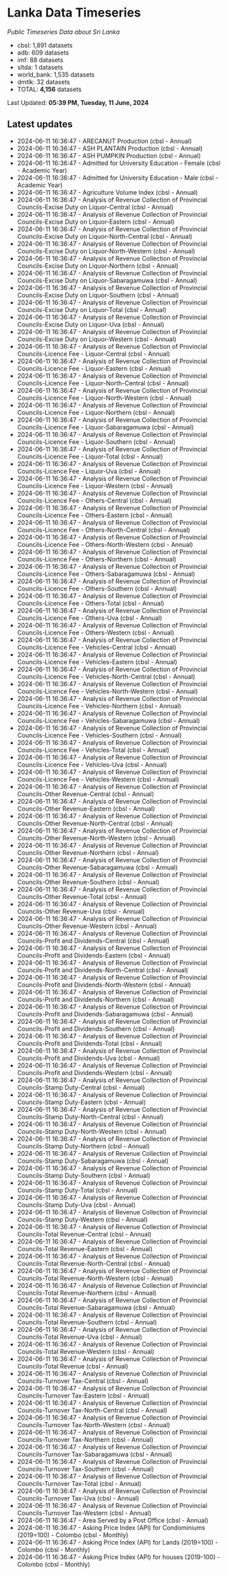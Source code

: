 # Lanka Data Timeseries
*Public Timeseries Data about Sri Lanka*

* cbsl: 1,891 datasets
* adb: 609 datasets
* imf: 88 datasets
* sltda: 1 datasets
* world_bank: 1,535 datasets
* dmtlk: 32 datasets
* TOTAL: **4,156** datasets

Last Updated: **05:39 PM, Tuesday, 11 June, 2024**

## Latest updates

* 2024-06-11 16:36:47 - ARECANUT Production (cbsl - Annual)
* 2024-06-11 16:36:47 - ASH PLANTAIN Production (cbsl - Annual)
* 2024-06-11 16:36:47 - ASH PUMPKIN Production (cbsl - Annual)
* 2024-06-11 16:36:47 - Admitted for University Education - Female (cbsl - Academic Year)
* 2024-06-11 16:36:47 - Admitted for University Education - Male (cbsl - Academic Year)
* 2024-06-11 16:36:47 - Agriculture Volume Index (cbsl - Annual)
* 2024-06-11 16:36:47 - Analysis of Revenue Collection of Provincial Councils-Excise Duty on Liquor-Central (cbsl - Annual)
* 2024-06-11 16:36:47 - Analysis of Revenue Collection of Provincial Councils-Excise Duty on Liquor-Eastern (cbsl - Annual)
* 2024-06-11 16:36:47 - Analysis of Revenue Collection of Provincial Councils-Excise Duty on Liquor-North-Central (cbsl - Annual)
* 2024-06-11 16:36:47 - Analysis of Revenue Collection of Provincial Councils-Excise Duty on Liquor-North-Western (cbsl - Annual)
* 2024-06-11 16:36:47 - Analysis of Revenue Collection of Provincial Councils-Excise Duty on Liquor-Northern (cbsl - Annual)
* 2024-06-11 16:36:47 - Analysis of Revenue Collection of Provincial Councils-Excise Duty on Liquor-Sabaragamuwa (cbsl - Annual)
* 2024-06-11 16:36:47 - Analysis of Revenue Collection of Provincial Councils-Excise Duty on Liquor-Southern (cbsl - Annual)
* 2024-06-11 16:36:47 - Analysis of Revenue Collection of Provincial Councils-Excise Duty on Liquor-Total (cbsl - Annual)
* 2024-06-11 16:36:47 - Analysis of Revenue Collection of Provincial Councils-Excise Duty on Liquor-Uva (cbsl - Annual)
* 2024-06-11 16:36:47 - Analysis of Revenue Collection of Provincial Councils-Excise Duty on Liquor-Western (cbsl - Annual)
* 2024-06-11 16:36:47 - Analysis of Revenue Collection of Provincial Councils-Licence Fee - Liquor-Central (cbsl - Annual)
* 2024-06-11 16:36:47 - Analysis of Revenue Collection of Provincial Councils-Licence Fee - Liquor-Eastern (cbsl - Annual)
* 2024-06-11 16:36:47 - Analysis of Revenue Collection of Provincial Councils-Licence Fee - Liquor-North-Central (cbsl - Annual)
* 2024-06-11 16:36:47 - Analysis of Revenue Collection of Provincial Councils-Licence Fee - Liquor-North-Western (cbsl - Annual)
* 2024-06-11 16:36:47 - Analysis of Revenue Collection of Provincial Councils-Licence Fee - Liquor-Northern (cbsl - Annual)
* 2024-06-11 16:36:47 - Analysis of Revenue Collection of Provincial Councils-Licence Fee - Liquor-Sabaragamuwa (cbsl - Annual)
* 2024-06-11 16:36:47 - Analysis of Revenue Collection of Provincial Councils-Licence Fee - Liquor-Southern (cbsl - Annual)
* 2024-06-11 16:36:47 - Analysis of Revenue Collection of Provincial Councils-Licence Fee - Liquor-Total (cbsl - Annual)
* 2024-06-11 16:36:47 - Analysis of Revenue Collection of Provincial Councils-Licence Fee - Liquor-Uva (cbsl - Annual)
* 2024-06-11 16:36:47 - Analysis of Revenue Collection of Provincial Councils-Licence Fee - Liquor-Western (cbsl - Annual)
* 2024-06-11 16:36:47 - Analysis of Revenue Collection of Provincial Councils-Licence Fee - Others-Central (cbsl - Annual)
* 2024-06-11 16:36:47 - Analysis of Revenue Collection of Provincial Councils-Licence Fee - Others-Eastern (cbsl - Annual)
* 2024-06-11 16:36:47 - Analysis of Revenue Collection of Provincial Councils-Licence Fee - Others-North-Central (cbsl - Annual)
* 2024-06-11 16:36:47 - Analysis of Revenue Collection of Provincial Councils-Licence Fee - Others-North-Western (cbsl - Annual)
* 2024-06-11 16:36:47 - Analysis of Revenue Collection of Provincial Councils-Licence Fee - Others-Northern (cbsl - Annual)
* 2024-06-11 16:36:47 - Analysis of Revenue Collection of Provincial Councils-Licence Fee - Others-Sabaragamuwa (cbsl - Annual)
* 2024-06-11 16:36:47 - Analysis of Revenue Collection of Provincial Councils-Licence Fee - Others-Southern (cbsl - Annual)
* 2024-06-11 16:36:47 - Analysis of Revenue Collection of Provincial Councils-Licence Fee - Others-Total (cbsl - Annual)
* 2024-06-11 16:36:47 - Analysis of Revenue Collection of Provincial Councils-Licence Fee - Others-Uva (cbsl - Annual)
* 2024-06-11 16:36:47 - Analysis of Revenue Collection of Provincial Councils-Licence Fee - Others-Western (cbsl - Annual)
* 2024-06-11 16:36:47 - Analysis of Revenue Collection of Provincial Councils-Licence Fee - Vehicles-Central (cbsl - Annual)
* 2024-06-11 16:36:47 - Analysis of Revenue Collection of Provincial Councils-Licence Fee - Vehicles-Eastern (cbsl - Annual)
* 2024-06-11 16:36:47 - Analysis of Revenue Collection of Provincial Councils-Licence Fee - Vehicles-North-Central (cbsl - Annual)
* 2024-06-11 16:36:47 - Analysis of Revenue Collection of Provincial Councils-Licence Fee - Vehicles-North-Western (cbsl - Annual)
* 2024-06-11 16:36:47 - Analysis of Revenue Collection of Provincial Councils-Licence Fee - Vehicles-Northern (cbsl - Annual)
* 2024-06-11 16:36:47 - Analysis of Revenue Collection of Provincial Councils-Licence Fee - Vehicles-Sabaragamuwa (cbsl - Annual)
* 2024-06-11 16:36:47 - Analysis of Revenue Collection of Provincial Councils-Licence Fee - Vehicles-Southern (cbsl - Annual)
* 2024-06-11 16:36:47 - Analysis of Revenue Collection of Provincial Councils-Licence Fee - Vehicles-Total (cbsl - Annual)
* 2024-06-11 16:36:47 - Analysis of Revenue Collection of Provincial Councils-Licence Fee - Vehicles-Uva (cbsl - Annual)
* 2024-06-11 16:36:47 - Analysis of Revenue Collection of Provincial Councils-Licence Fee - Vehicles-Western (cbsl - Annual)
* 2024-06-11 16:36:47 - Analysis of Revenue Collection of Provincial Councils-Other Revenue-Central (cbsl - Annual)
* 2024-06-11 16:36:47 - Analysis of Revenue Collection of Provincial Councils-Other Revenue-Eastern (cbsl - Annual)
* 2024-06-11 16:36:47 - Analysis of Revenue Collection of Provincial Councils-Other Revenue-North-Central (cbsl - Annual)
* 2024-06-11 16:36:47 - Analysis of Revenue Collection of Provincial Councils-Other Revenue-North-Western (cbsl - Annual)
* 2024-06-11 16:36:47 - Analysis of Revenue Collection of Provincial Councils-Other Revenue-Northern (cbsl - Annual)
* 2024-06-11 16:36:47 - Analysis of Revenue Collection of Provincial Councils-Other Revenue-Sabaragamuwa (cbsl - Annual)
* 2024-06-11 16:36:47 - Analysis of Revenue Collection of Provincial Councils-Other Revenue-Southern (cbsl - Annual)
* 2024-06-11 16:36:47 - Analysis of Revenue Collection of Provincial Councils-Other Revenue-Total (cbsl - Annual)
* 2024-06-11 16:36:47 - Analysis of Revenue Collection of Provincial Councils-Other Revenue-Uva (cbsl - Annual)
* 2024-06-11 16:36:47 - Analysis of Revenue Collection of Provincial Councils-Other Revenue-Western (cbsl - Annual)
* 2024-06-11 16:36:47 - Analysis of Revenue Collection of Provincial Councils-Profit and Dividends-Central (cbsl - Annual)
* 2024-06-11 16:36:47 - Analysis of Revenue Collection of Provincial Councils-Profit and Dividends-Eastern (cbsl - Annual)
* 2024-06-11 16:36:47 - Analysis of Revenue Collection of Provincial Councils-Profit and Dividends-North-Central (cbsl - Annual)
* 2024-06-11 16:36:47 - Analysis of Revenue Collection of Provincial Councils-Profit and Dividends-North-Western (cbsl - Annual)
* 2024-06-11 16:36:47 - Analysis of Revenue Collection of Provincial Councils-Profit and Dividends-Northern (cbsl - Annual)
* 2024-06-11 16:36:47 - Analysis of Revenue Collection of Provincial Councils-Profit and Dividends-Sabaragamuwa (cbsl - Annual)
* 2024-06-11 16:36:47 - Analysis of Revenue Collection of Provincial Councils-Profit and Dividends-Southern (cbsl - Annual)
* 2024-06-11 16:36:47 - Analysis of Revenue Collection of Provincial Councils-Profit and Dividends-Total (cbsl - Annual)
* 2024-06-11 16:36:47 - Analysis of Revenue Collection of Provincial Councils-Profit and Dividends-Uva (cbsl - Annual)
* 2024-06-11 16:36:47 - Analysis of Revenue Collection of Provincial Councils-Profit and Dividends-Western (cbsl - Annual)
* 2024-06-11 16:36:47 - Analysis of Revenue Collection of Provincial Councils-Stamp Duty-Central (cbsl - Annual)
* 2024-06-11 16:36:47 - Analysis of Revenue Collection of Provincial Councils-Stamp Duty-Eastern (cbsl - Annual)
* 2024-06-11 16:36:47 - Analysis of Revenue Collection of Provincial Councils-Stamp Duty-North-Central (cbsl - Annual)
* 2024-06-11 16:36:47 - Analysis of Revenue Collection of Provincial Councils-Stamp Duty-North-Western (cbsl - Annual)
* 2024-06-11 16:36:47 - Analysis of Revenue Collection of Provincial Councils-Stamp Duty-Northern (cbsl - Annual)
* 2024-06-11 16:36:47 - Analysis of Revenue Collection of Provincial Councils-Stamp Duty-Sabaragamuwa (cbsl - Annual)
* 2024-06-11 16:36:47 - Analysis of Revenue Collection of Provincial Councils-Stamp Duty-Southern (cbsl - Annual)
* 2024-06-11 16:36:47 - Analysis of Revenue Collection of Provincial Councils-Stamp Duty-Total (cbsl - Annual)
* 2024-06-11 16:36:47 - Analysis of Revenue Collection of Provincial Councils-Stamp Duty-Uva (cbsl - Annual)
* 2024-06-11 16:36:47 - Analysis of Revenue Collection of Provincial Councils-Stamp Duty-Western (cbsl - Annual)
* 2024-06-11 16:36:47 - Analysis of Revenue Collection of Provincial Councils-Total Revenue-Central (cbsl - Annual)
* 2024-06-11 16:36:47 - Analysis of Revenue Collection of Provincial Councils-Total Revenue-Eastern (cbsl - Annual)
* 2024-06-11 16:36:47 - Analysis of Revenue Collection of Provincial Councils-Total Revenue-North-Central (cbsl - Annual)
* 2024-06-11 16:36:47 - Analysis of Revenue Collection of Provincial Councils-Total Revenue-North-Western (cbsl - Annual)
* 2024-06-11 16:36:47 - Analysis of Revenue Collection of Provincial Councils-Total Revenue-Northern (cbsl - Annual)
* 2024-06-11 16:36:47 - Analysis of Revenue Collection of Provincial Councils-Total Revenue-Sabaragamuwa (cbsl - Annual)
* 2024-06-11 16:36:47 - Analysis of Revenue Collection of Provincial Councils-Total Revenue-Southern (cbsl - Annual)
* 2024-06-11 16:36:47 - Analysis of Revenue Collection of Provincial Councils-Total Revenue-Uva (cbsl - Annual)
* 2024-06-11 16:36:47 - Analysis of Revenue Collection of Provincial Councils-Total Revenue-Western (cbsl - Annual)
* 2024-06-11 16:36:47 - Analysis of Revenue Collection of Provincial Councils-Total Revenue (cbsl - Annual)
* 2024-06-11 16:36:47 - Analysis of Revenue Collection of Provincial Councils-Turnover Tax-Central (cbsl - Annual)
* 2024-06-11 16:36:47 - Analysis of Revenue Collection of Provincial Councils-Turnover Tax-Eastern (cbsl - Annual)
* 2024-06-11 16:36:47 - Analysis of Revenue Collection of Provincial Councils-Turnover Tax-North-Central (cbsl - Annual)
* 2024-06-11 16:36:47 - Analysis of Revenue Collection of Provincial Councils-Turnover Tax-North-Western (cbsl - Annual)
* 2024-06-11 16:36:47 - Analysis of Revenue Collection of Provincial Councils-Turnover Tax-Northern (cbsl - Annual)
* 2024-06-11 16:36:47 - Analysis of Revenue Collection of Provincial Councils-Turnover Tax-Sabaragamuwa (cbsl - Annual)
* 2024-06-11 16:36:47 - Analysis of Revenue Collection of Provincial Councils-Turnover Tax-Southern (cbsl - Annual)
* 2024-06-11 16:36:47 - Analysis of Revenue Collection of Provincial Councils-Turnover Tax-Total (cbsl - Annual)
* 2024-06-11 16:36:47 - Analysis of Revenue Collection of Provincial Councils-Turnover Tax-Uva (cbsl - Annual)
* 2024-06-11 16:36:47 - Analysis of Revenue Collection of Provincial Councils-Turnover Tax-Western (cbsl - Annual)
* 2024-06-11 16:36:47 - Area Served by a Post Office (cbsl - Annual)
* 2024-06-11 16:36:47 - Asking Price Index (API) for Condominiums (2019=100) - Colombo (cbsl - Monthly)
* 2024-06-11 16:36:47 - Asking Price Index (API) for Lands (2019=100) - Colombo (cbsl - Monthly)
* 2024-06-11 16:36:47 - Asking Price Index (API) for houses (2019-100) - Colombo (cbsl - Monthly)